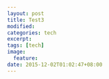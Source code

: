 ```yaml
---
layout: post
title: Test3
modified:
categories: tech
excerpt:
tags: [tech]
image:
  feature:
date: 2015-12-02T01:02:47+08:00
---
```

